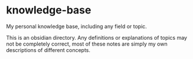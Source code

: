 # knowledge-base
My personal knowledge base, including any field or topic.

This is an obsidian directory. Any definitions or explanations of topics may not be completely correct, 
most of these notes are simply my own descriptions of different concepts.
